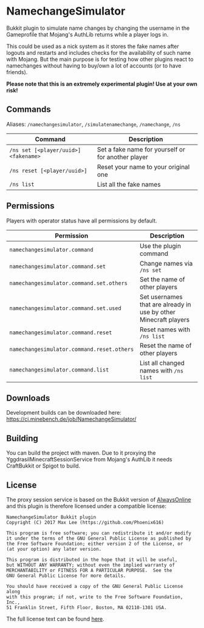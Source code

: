 # NamechangeSimulator
Bukkit plugin to simulate name changes by changing the username in the Gameprofile that Mojang's AuthLib returns while a player logs in.

This could be used as a nick system as it stores the fake names after logouts and restarts and includes checks for the availability of such name with Mojang. But the main purpose is for testing how other plugins react to namechanges without having to buy/own a lot of accounts (or to have friends).

**Please note that this is an extremely experimental plugin! Use at your own risk!**

## Commands

Aliases: `/namechangesimulator`, `/simulatenamechange`, `/namechange`, `/ns`

 Command                               | Description
---------------------------------------|---------------------------------------------------
 `/ns set [<player/uuid>] <fakename>`  | Set a fake name for yourself or for another player
 `/ns reset [<player/uuid>]`           | Reset your name to your original one
 `/ns list`                            | List all the fake names

## Permissions

Players with operator status have all permissions by default.

Permission                                  | Description
--------------------------------------------|-----------------------------------------------------------------
`namechangesimulator.command`               | Use the plugin command
`namechangesimulator.command.set`           | Change names via `/ns set`
`namechangesimulator.command.set.others`    | Set the name of other players
`namechangesimulator.command.set.used`      | Set usernames that are already in use by other Minecraft players
`namechangesimulator.command.reset`         | Reset names with `/ns list`
`namechangesimulator.command.reset.others`  | Reset the name of other players
`namechangesimulator.command.list`          | List all changed names with `/ns list`

## Downloads

Development builds can be downloaded here: https://ci.minebench.de/job/NamechangeSimulator/

## Building

You can build the project with maven. Due to it proxying the YggdrasilMinecraftSessionService from Mojang's AuthLib it needs CraftBukkit or Spigot to build.

## License

The proxy session service is based on the Bukkit version of [AlwaysOnline](https://github.com/johnnywoof/AlwaysOnline) and this plugin is therefore licensed under a compatible license:

```
NamechangeSimulator Bukkit plugin
Copyright (C) 2017 Max Lee (https://github.com/Phoenix616)

This program is free software; you can redistribute it and/or modify
it under the terms of the GNU General Public License as published by
the Free Software Foundation; either version 2 of the License, or
(at your option) any later version.

This program is distributed in the hope that it will be useful,
but WITHOUT ANY WARRANTY; without even the implied warranty of
MERCHANTABILITY or FITNESS FOR A PARTICULAR PURPOSE.  See the
GNU General Public License for more details.

You should have received a copy of the GNU General Public License along
with this program; if not, write to the Free Software Foundation, Inc.,
51 Franklin Street, Fifth Floor, Boston, MA 02110-1301 USA.
```

The full license text can be found [here](https://github.com/Phoenix616/NamechangeSimulator/blob/master/LICENSE).
